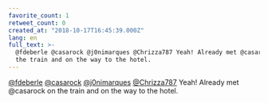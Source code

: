 ```yaml
---
favorite_count: 1
retweet_count: 0
created_at: "2018-10-17T16:45:39.000Z"
lang: en
full_text: >-
  @fdeberle @casarock @j0nimarques @Chrizza787 Yeah! Already met @casarock on
  the train and on the way to the hotel.
---
```


[@fdeberle](https://twitter.com/fdeberle)
[@casarock](https://twitter.com/casarock)
[@j0nimarques](https://twitter.com/j0nimarques)
[@Chrizza787](https://twitter.com/Chrizza787) Yeah! Already met @casarock on the
train and on the way to the hotel.
